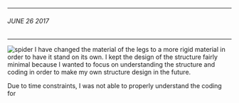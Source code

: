 ___
###### JUNE 26 2017 
___
![spider](https://github.com/sbelofsky/arduinoroboticssummer2017/blob/master/images/20170626_001902.jpg?raw=true)
I have changed the material of the legs to a more rigid material in order to have it stand on its own. I kept the design of the structure fairly minimal because I wanted to focus on understanding the structure and coding in order to make my own structure design in the future.

<p>Due to time constraints, I was not able to properly understand the coding for 
